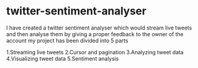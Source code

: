 # twitter-sentiment-analyser
I have created a twitter sentiment analyser which would stream live tweets and then analyse them by giving a proper feedback to the owner of the account
my project has been divided into 5 parts
 
 1.Streaming live tweets
 2.Cursor and pagination
 3.Analyzing tweet data
 4.Visualizing tweet data
 5.Sentiment analysis
